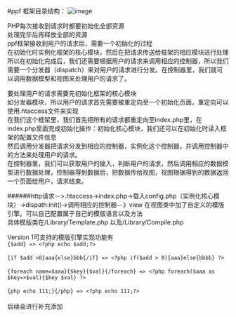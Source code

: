#ppf 框架目录结构：
 ![image](https://github.com/taweisuode/ppf/blob/master/Public/Image/ppf_menu.png)

PHP每次接收到请求时都要初始化全部资源<br>
处理完毕后再释放全部的资源<br>
ppf框架接收到用户的请求后，需要一个初始化的过程<br>
在初始化时实例化框架的核心模块，然后在把请求传送给框架的相应模块进行处理<br>
所以在初始化完成后，我们还需要根据用户的请求来调用相应的控制器，所以我们需要一个分发器（dispatch）来对用户的请求进行分发。在控制器里，我们就可以调用数据模型和视图来处理用户的请求了。<br>

要处理用户的请求需要先初始化框架的核心模块<br>
如分发器模块，所以用户的请求首先需要被重定向至一个初始化页面，重定向可以使用.htaccess文件来实现<br>
在我们这个框架里，我们首先把所有的请求都重定向至index.php里，在index.php里面完成初始化操作：初始化核心模块，我们还可以在初始化时读入框架的配置文件信息<br>
然后调用分发器把请求分发到相应的控制器，实例化这个控制器，并调用控制器中的方法来处理用户的请求。<br>
在控制器里，我们可以获取用户的输入，判断用户的请求，然后调用相应的数据模型进行数据处理，控制器得到数据后，把数据传给视图，视图根据得到的数据返回一个页面给用户，请求结束。<br>

######http请求－>.htaccess->index.php->载入config.php（实例化核心模块）->dispath:init()->调用相应的控制器－》view
在视图类中加了自定义的模版引擎。可以自己配置属于自己的模版语言以及方法<br>
具体模版类在/Library/Template.php 以及/Library/Compile.php<br>



Version 1可支持的模版引擎实现功能有<br>
```{$add} => <?php echo $add;?>```<br>   
```{if $add >0}aaa{else}bbb{/if} => <?php if($add > 0){aaa}else{bbbb} ?>```<br>  
```{foreach name=$aaa}{$key}{$val}{/foreach} => <?php foreach($aaa as $key=>$val){$key $val} ?>```<br>  
```{php echo 111;}{/php} => <?php echo 111;?>```<br>  
后续会进行补充添加
